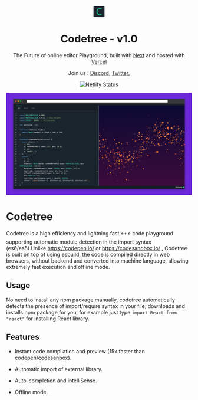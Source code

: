 <div align="center">
  <img alt="Logo" src="public/android-chrome-192x192.png" width="30" />
</div>
<h1 align="center">
  Codetree - v1.0
</h1>
<p align="center">
  The Future of online editor Playground, built with <a href="https://nextjs.org/" target="_blank">Next</a> and hosted with <a href="https://vercel.com/" target="_blank">Vercel</a>
</p>
<p align="center">
  Join us :
  <a href="https://discord.gg/sV3UHkab43" target="_blank">Discord</a>,
  <a href="https://github.com/bchiang7/v2" target="_blank">Twitter.</a>
</p>
<p align="center">
    <img src="https://img.shields.io/badge/contributions-welcome-brightgreen.svg?style=flat" alt="Netlify Status" />
</p>

![](docs/in-action1.png)

# Codetree

Codetree is a high efficiency and lightning fast ⚡️⚡️⚡️ code playground supporting automatic module detection in the import syntax (es6/es5).Unlike https://codepen.io/ or https://codesandbox.io/ , Codetree is built on top of using esbuild, the code is compiled directly in web browsers, without backend and converted into machine language, allowing extremely fast execution and offline mode.

## Usage

No need to install any npm package manually, codetree automatically detects the presence of import/require syntax in your file, downloads and installs npm package for you, for example just type `import React from "react"` for installing React library.

## Features

- Instant code compilation and preview (15x faster than codepen/codesanbox).

- Automatic import of external library.

- Auto-completion and intelliSense.

- Offline mode.
